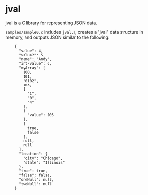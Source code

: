 # jval

jval is a C library for representing JSON data.

`samples/sample0.c` includes `jval.h`, creates a "jval" data structure in memory, and outputs JSON similar to the following:

```
    {
      "value": 4,
      "value2": 5,
      "name": "Andy",
      "int-value": 6,
      "myArray": [
        100,
        101,
        "0102",
        103,
        [
          "1",
          "0",
          "4"
        ],
        {
          "value": 105
        },
        [
          true,
          false
        ],
        null,
        null
      ],
      "location": {
        "city": "Chicago",
        "state": "Illinois"
      },
      "true": true,
      "false": false,
      "oneNull": null,
      "twoNull": null
    }
```
